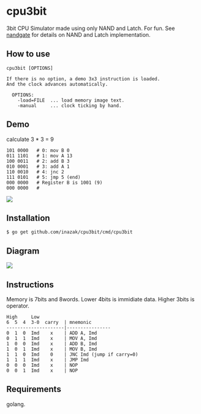 # cpu3bit

3bit CPU Simulator made using only NAND and Latch. For fun.
See [nandgate](https://github.com/inazak/nandgate) for details on NAND and Latch implementation.


## How to use

```
cpu3bit [OPTIONS]

If there is no option, a demo 3x3 instruction is loaded.
And the clock advances automatically.

  OPTIONS:
    -load=FILE  ... load memory image text.
    -manual     ... clock ticking by hand.
```


## Demo

calculate 3 * 3 = 9

```
101 0000   # 0: mov B 0
011 1101   # 1: mov A 13
100 0011   # 2: add B 3
010 0001   # 3: add A 1
110 0010   # 4: jnc 2
111 0101   # 5: jmp 5 (end)
000 0000   # Register B is 1001 (9)
000 0000   #
```

![](https://raw.githubusercontent.com/inazak/cpu3bit/master/misc/sample2.gif)


## Installation

```
$ go get github.com/inazak/cpu3bit/cmd/cpu3bit
```


## Diagram

![](https://raw.githubusercontent.com/inazak/cpu3bit/master/misc/sample1.png)


## Instructions

Memory is 7bits and 8words.
Lower 4bits is immidiate data.
Higher 3bits is operator.

```
High     Low
6  5  4  3-0  carry  | mnemonic
---------------------|----------------
0  1  0  Imd    x    | ADD A, Imd
0  1  1  Imd    x    | MOV A, Imd
1  0  0  Imd    x    | ADD B, Imd
1  0  1  Imd    x    | MOV B, Imd
1  1  0  Imd    0    | JNC Imd (jump if carry=0)
1  1  1  Imd    x    | JMP Imd
0  0  0  Imd    x    | NOP
0  0  1  Imd    x    | NOP
```


## Requirements

golang.


